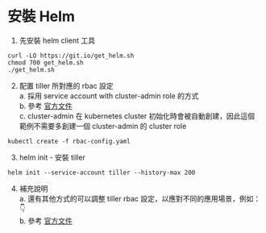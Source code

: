 # 安裝 Helm 

1. 先安裝 helm client 工具
```
curl -LO https://git.io/get_helm.sh
chmod 700 get_helm.sh
./get_helm.sh
```
2. 配置 tiller 所對應的 rbac 設定  
  a. 採用 service account with cluster-admin role 的方式   
  b. 參考 [官方文件](https://helm.sh/docs/using_helm/#example-service-account-with-cluster-admin-role)   
  c. cluster-admin 在 kubernetes cluster 初始化時會被自動創建，因此這個範例不需要多創建一個 cluster-admin 的 cluster role   
```
kubectl create -f rbac-config.yaml
```
3. helm init - 安裝 tiller
```
helm init --service-account tiller --history-max 200
```
4. 補充說明  
  a. 還有其他方式的可以調整 tiller rbac 設定，以應對不同的應用場景，例如：:point_down:   
  b. 參考 [官方文件](https://helm.sh/docs/using_helm/#example-deploy-tiller-in-a-namespace-restricted-to-deploying-resources-only-in-that-namespace)
